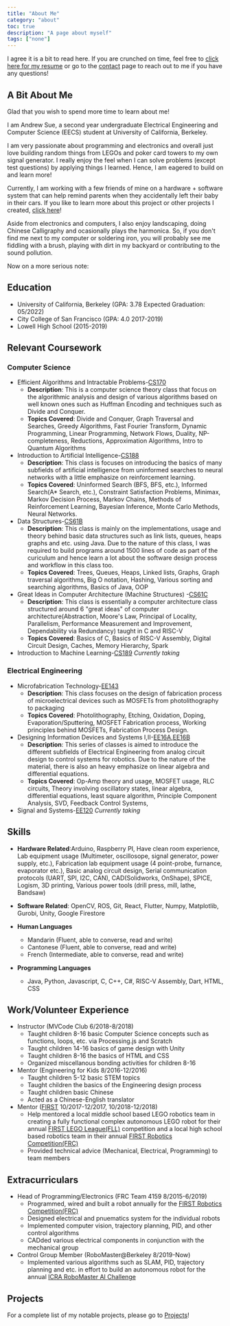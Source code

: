 ```yaml
---
title: "About Me"
category: "about"
toc: true
description: "A page about myself"
tags: ["none"]
---
```


I agree it is a bit to read here. If you are crunched on time, feel free to [click here for my resume](../../resume/) or go to the [contact](../Contact/) page to reach out to me if you have any questions!

## A Bit About Me
Glad that you wish to spend more time to learn about me! 

I am Andrew Sue, a second year undergraduate Electrical Engineering and Computer Science (EECS) student at University of California, Berkeley. 

I am very passionate about programming and electronics and overall just love building random things from LEGOs and poker card towers to my own signal generator. I really enjoy the feel when I can solve problems (except test questions) by applying things I learned. Hence, I am eagered to build on and learn more!

Currently, I am working with a few friends of mine on a hardware + software system that can help remind parents when they accidentally left their baby in their cars. If you like to learn more about this project or other projects I created, [click here](../../projects/)!

Aside from electronics and computers, I also enjoy landscaping, doing Chinese Calligraphy and ocasionally plays the harmonica. So, if you don't find me next to my computer or soldering iron, you will probably see me fiddling with a brush, playing with dirt in my backyard or contributing to the sound pollution.

Now on a more serious note:

## Education
* University of California, Berkeley (GPA: 3.78 Expected Graduation: 05/2022)
* City College of San Francisco (GPA: 4.0 2017-2019)
* Lowell High School (2015-2019)

## Relevant Coursework

### Computer Science
* Efficient Algorithms and Intractable Problems-[CS170](https://www2.eecs.berkeley.edu/Courses/CS170/)
  * **Description**: This is a computer science theory class that focus on the algorithmic analysis and design of various algorithms based on well known ones such as Huffman Encoding and techniques such as Divide and Conquer.
  * **Topics Covered**: Divide and Conquer, Graph Traversal and Searches, Greedy Algorithms, Fast Fourier Transform, Dynamic Programming, Linear Programming, Network Flows, Duality, NP-completeness, Reductions, Approximation Algorithms, Intro to Quantum Algorithms
* Introduction to Artificial Intelligence-[CS188](https://www2.eecs.berkeley.edu/Courses/CS188/)
  * **Description**: This class is focuses on introducing the basics of many subfields of artificial intelligence from uninformed searches to neural networks with a little emphasize on reinforcement learning.
  * **Topics Covered**: Uninformed Search (BFS, BFS, etc.), Informed Search(A* Search, etc.), Constraint Satisfaction Problems, Minimax, Markov Decision Process, Markov Chains, Methods of Reinforcement Learning, Bayesian Inference, Monte Carlo Methods, Neural Networks.
* Data Structures-[CS61B](https://www2.eecs.berkeley.edu/Courses/CS61B/)
  * **Description**: This class is mainly on the implementations, usage and theory behind basic data structures such as link lists, queues, heaps graphs and etc. using Java. Due to the nature of this class, I was required to build programs around 1500 lines of code as part of the curiculum and hence learn a lot about the software design process and workflow in this class too.
  * **Topics Covered**: Trees, Queues, Heaps, Linked lists, Graphs, Graph traversal algorithms, Big O notation, Hashing, Various sorting and searching algorithms, Basics of Java, OOP
* Great Ideas in Computer Architecture (Machine Structures) -[CS61C](https://www2.eecs.berkeley.edu/Courses/CS61C/)
  * **Description**: This class is essentially a computer architecture class structured around 6 "great ideas" of computer architecture(Abstraction, Moore's Law, Principal of Locality, Parallelism, Performance Measurement and Improvement, Dependability via Redundancy) taught in C and RISC-V 
  * **Topics Covered**: Basics of C, Basics of RISC-V Assembly, Digital Circuit Design, Caches, Memory Hierarchy, Spark 
* Introduction to Machine Learning-[CS189](https://www2.eecs.berkeley.edu/Courses/CS189/)    _Currently taking_
### Electrical Engineering
* Microfabrication Technology-[EE143](https://www2.eecs.berkeley.edu/Courses/EE143/)
  * **Description**: This class focuses on the design of fabrication process of microelectrical devices such as MOSFETs from photolithography to packaging
  * **Topics Covered**: Photolithography, Etching, Oxidation, Doping, Evaporation/Sputtering, MOSFET Fabrication process, Working principles behind MOSFETs, Fabrication Process Design. 
* Designing Information Devices and Systems I,II-[EE16A](https://www2.eecs.berkeley.edu/Courses/EE16A/),[EE16B](https://www2.eecs.berkeley.edu/Courses/EE16B/)
  * **Description**: This series of classes is aimed to introduce the different subfields of Electrical Engineering from analog circuit design to control systems for robotics. Due to the nature of the material, there is also an heavy emphasize on linear algebra and differential equations.
  * **Topics Covered**: Op-Amp theory and usage, MOSFET usage, RLC circuits, Theory involving oscillatory states, linear algebra, differential equations, least square algorithm, Principle Component Analysis, SVD, Feedback Control Systems, 
* Signal and Systems-[EE120](https://www2.eecs.berkeley.edu/Courses/EE120/)    _Currently taking_

## Skills
 
* **Hardware Related**:Arduino, Raspberry PI, Have clean room experience, Lab equipment usage (Multimeter, oscillosope, signal generator, power supply, etc.), Fabrication lab equipment usage (4 point-probe, furnance, evaporator etc.), Basic analog circuit design, Serial communication protocols (UART, SPI, I2C, CAN), CAD(Solidworks, OnShape), SPICE, Logism, 3D printing, Various power tools (drill press, mill, lathe, Bandsaw)

* **Software Related**: OpenCV, ROS, Git, React, Flutter, Numpy, Matplotlib, Gurobi, Unity, Google Firestore

* **Human Languages**
  * Mandarin (Fluent, able to converse, read and write)
  * Cantonese (Fluent, able to converse, read and write)
  * French (Intermediate, able to converse, read and write)
  
* **Programming Languages**
  * Java, Python, Javascript, C, C++, C#, RISC-V Assembly, Dart, HTML, CSS

## Work/Volunteer Experience
* Instructor (MVCode Club 6/2018-8/2018)
  * Taught children 8-16 basic Computer Science concepts such as functions, loops, etc. via Processing.js and Scratch
  * Taught children 14-16 basics of game design with Unity
  * Taught children 8-16 the basics of HTML and CSS
  * Organized miscellanous bonding activities for children 8-16
* Mentor (Engineering for Kids  8/2016-12/2016)
  * Taught children 5-12 basic STEM topics
  * Taught children the basics of the Engineering design process
  * Taught children basic Chinese
  * Acted as a Chinese-English translator
* Mentor ([FIRST](https://www.firstinspires.org/) 10/2017-12/2017, 10/2018-12/2018)
  * Help mentored a local middle school based LEGO robotics team in creating a fully functional complex autonomous LEGO robot for their annual [FIRST LEGO League(FLL)](https://www.firstinspires.org/robotics/fll) competition and a local high school based robotics team in their annual [FIRST Robotics Competition(FRC)](https://www.firstinspires.org/robotics/frc)
  * Provided technical advice (Mechanical, Electrical, Programming) to team members
## Extracurriculars
* Head of Programming/Electronics (FRC Team 4159  8/2015-6/2019)
  * Programmed, wired and built a robot annually for the [FIRST Robotics Competition(FRC)](https://www.firstinspires.org/robotics/frc)
  * Designed electrical and pnuematics system for the individual robots
  * Implemented computer vision, trajectory planning, PID, and other control algorithms
  * CADded various electrical components in conjunction with the mechanical group
* Control Group Member (RoboMaster@Berkeley 8/2019-Now)
  * Implemented various algorithms such as SLAM, PID, trajectory planning and etc. in effort to build an autonomous robot for the annual [ICRA  RoboMaster AI Challenge](https://www.robomaster.com/en-US/robo/icra)
## Projects 
For a complete list of my notable projects, please go to [Projects](../../projects/)!
